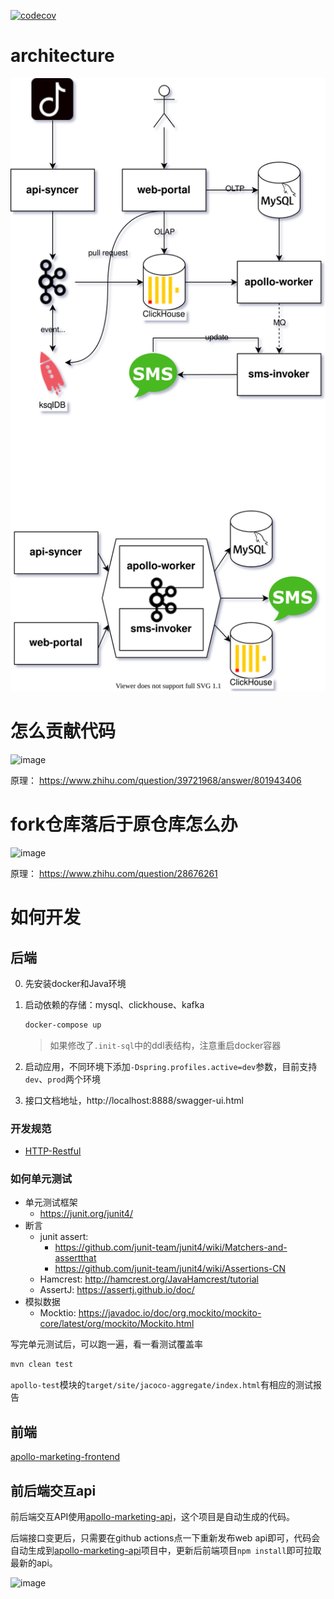 [![codecov](https://codecov.io/gh/DouTiao-Tech/apollo-marketing/branch/master/graph/badge.svg?token=UNKZNBbqng)](https://codecov.io/gh/DouTiao-Tech/apollo-marketing)

# architecture

![architecture](./.doc/apollo.svg)

# 怎么贡献代码

![image](https://user-images.githubusercontent.com/19494806/125757641-542fd26b-c18e-4985-a810-af9c0f12054b.png)

原理： https://www.zhihu.com/question/39721968/answer/801943406

# fork仓库落后于原仓库怎么办

![image](https://user-images.githubusercontent.com/19494806/125757733-38d3a414-48e4-4c97-9f7d-156702d79e71.png)

原理： https://www.zhihu.com/question/28676261

# 如何开发

## 后端

0. 先安装docker和Java环境

1. 启动依赖的存储：mysql、clickhouse、kafka
    ```sh
    docker-compose up
    ```
   > 如果修改了`.init-sql`中的ddl表结构，注意重启docker容器
2. 启动应用，不同环境下添加`-Dspring.profiles.active=dev`参数，目前支持`dev`、`prod`两个环境
3. 接口文档地址，http://localhost:8888/swagger-ui.html

### 开发规范

* [HTTP-Restful](./.doc/HTTP-RESTful.md)

### 如何单元测试
- 单元测试框架
  * https://junit.org/junit4/
- 断言
  * junit assert: 
    - https://github.com/junit-team/junit4/wiki/Matchers-and-assertthat
    - https://github.com/junit-team/junit4/wiki/Assertions-CN
  * Hamcrest: http://hamcrest.org/JavaHamcrest/tutorial
  * AssertJ: https://assertj.github.io/doc/
- 模拟数据
  * Mocktio: https://javadoc.io/doc/org.mockito/mockito-core/latest/org/mockito/Mockito.html

写完单元测试后，可以跑一遍，看一看测试覆盖率
```sh
mvn clean test
```
`apollo-test`模块的`target/site/jacoco-aggregate/index.html`有相应的测试报告

## 前端

[apollo-marketing-frontend](https://github.com/DouTiao-Tech/apollo-marketing-frontend)

## 前后端交互api 
前后端交互API使用[apollo-marketing-api](https://github.com/DouTiao-Tech/apollo-marketing-api)，这个项目是自动生成的代码。

后端接口变更后，只需要在github actions点一下重新发布web api即可，代码会自动生成到[apollo-marketing-api](https://github.com/DouTiao-Tech/apollo-marketing-api)项目中，更新后前端项目`npm install`即可拉取最新的api。

![image](https://user-images.githubusercontent.com/19494806/127437193-391bba44-156e-4849-9d8e-d3158fa92780.png)

